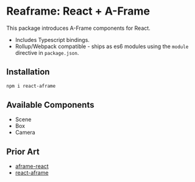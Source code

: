 # Reaframe: React + A-Frame

This package introduces A-Frame components for React.

- Includes Typescript bindings.
- Rollup/Webpack compatible - ships as es6 modules using the `module` directive in `package.json`.

## Installation

```bash
npm i react-aframe
```

## Available Components

- Scene
- Box
- Camera

## Prior Art

- [aframe-react](https://github.com/supermedium/aframe-react)
- [react-aframe](https://www.npmjs.com/package/react-aframe)

